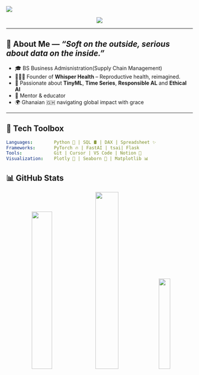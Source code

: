 <img src="https://capsule-render.vercel.app/api?type=waving&color=ffb6c1,ffc0cb,ff69b4&height=200&section=header&text=Hey%20I'm%20Victoria%20💕&fontSize=40&fontColor=fff&animation=fadeIn" />

<p align="center">
  <img src="https://readme-typing-svg.herokuapp.com/?font=Pacifico&color=FF69B4&center=true&vCenter=true&lines=Building+tech+with+empathy.;Empowering+womens+health+with+AI.;Mentoring+future+tech+leaders.;Learning+every+day+💡" />
</p>

---

## 🌸 About Me — _“Soft on the outside, serious about data on the inside.”_

- 🎓 BS Business Admisnistration(Supply Chain Management)
- 👩🏾‍⚕️ Founder of **Whisper Health** – Reproductive health, reimagined.
- 🧠 Passionate about **TinyML**, **Time Series**, **Responsible AL** and **Ethical AI**
- 💬 Mentor & educator 
- 🌍 Ghanaian 🇬🇭 navigating global impact with grace

---

## 💖 Tech Toolbox

```yaml
Languages:        Python 🐍 | SQL 🛢 | DAX | Spreadsheet ✨
Frameworks:       PyTorch 🔥 | FastAI | tsai| Flask
Tools:            Git | Cursor | VS Code | Notion 💭
Visualization:    Plotly 🎨 | Seaborn 🌊 | Matplotlib 📊
````
## 📊 GitHub Stats

<div align="center">
  <img src="https://github-readme-stats.vercel.app/api?username=Sapphirevic&show_icons=true&theme=rose_pine&hide_border=false&icon_color=ff91a4&title_color=ff91a4" width="33%" />
  <img src="https://github-readme-streak-stats.herokuapp.com?user=Sapphirevic&theme=rose-pine&hide_border=false&stroke=FF91A4&ring=FF91A4&fire=FF91A4&currStreakLabel=FF91A4" width="35%" />
  <img src="https://github-readme-stats.vercel.app/api/top-langs/?username=Sapphirevic&layout=compact&theme=rose_pine&title_color=ff91a4" width="25%" />
</div>

